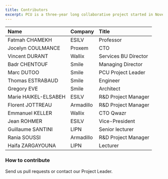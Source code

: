 ```yaml
---
title: Contributors
excerpt: PCU is a three-year long collaborative project started in November, 2016 and will finish in November, 2019.
---
```

| Name                 | Company         | Title                |
| :------------------- | :-------------- |:-------------------- |
| Fatmah CHAMEKH       | ESILV           | Professor            |
| Jocelyn COULMANCE    | Proxem          | CTO                  |
| Vincent DURANT       | Wallix          | Services BU Director |
| Badr CHENTOUF        | Smile           | Managing Director    |
| Marc DUTOO           | Smile           | PCU Project Leader   |
| Thomas ESTRABAUD     | Smile           | Engineer             |
| Gregory EVE          | Smile           | Architect            |
| Marie HAIKEL-ELSABEH | ESILV           | R&D Project Manager  |
| Florent JOTTREAU     | Armadillo       | R&D Project Manager  |
| Emmanuel KELLER      | Wallix          | CTO Qwazr            |
| Jean ROHMER          | ESILV           | Vice-President       |
| Guillaume SANTINI    | LIPN            | Senior lecturer      |
| Rania SOUSSI         | Armadillo       | R&D Project Manager  |
| Haifa ZARGAYOUNA     | LIPN            | Lecturer             |

### How to contribute

Send us pull requests or contact our Project Leader.
